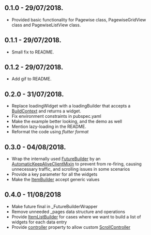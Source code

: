 ## 0.1.0 - 29/07/2018.

* Provided basic functionality for Pagewise class, PagewiseGridView class and PagewiseListView class.
## 0.1.1 - 29/07/2018.

* Small fix to README.
## 0.1.2 - 29/07/2018.

* Add  gif to README.

## 0.2.0 - 31/07/2018.

* Replace loadingWidget with a loadingBuilder that accepts a [BuildContext](https://docs.flutter.io/flutter/widgets/BuildContext-class.html) and returns a widget.
* Fix environment constraints in pubspec.yaml
* Make the example better looking, and the demo as well
* Mention lazy-loading in the README.
* Reformat the code using *flutter format*

## 0.3.0 - 04/08/2018.

* Wrap the internally used [FutureBuilder](https://docs.flutter.io/flutter/widgets/FutureBuilder-class.html) by an [AutomaticKeepAliveClientMixin](https://docs.flutter.io/flutter/widgets/AutomaticKeepAliveClientMixin-class.html) to prevent from re-firing, causing unnecessary traffic, and scrolling issues in some scenarios
* Provide a key parameter for all the widgets
* Make the [ItemBuilder](https://pub.dartlang.org/documentation/flutter_pagewise/latest/flutter_pagewise/ItemBuilder.html) accept generic values

## 0.4.0 - 11/08/2018

* Make future final in _FutureBuilderWrapper
* Remove unneeded _pages data structure and operations
* Provide [ItemListBuilder](https://pub.dartlang.org/documentation/flutter_pagewise/latest/flutter_pagewise/ItemListBuilder.html) for cases where we want to build a list of widgets for each data entry
* Provide [controller](https://pub.dartlang.org/documentation/flutter_pagewise/latest/flutter_pagewise/Pagewise/errorBuilder.html) property to allow custom [ScrollController](https://docs.flutter.io/flutter/widgets/ScrollController-class.html)
